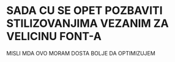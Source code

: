 # SADA CU SE OPET POZBAVITI STILIZOVANJIMA VEZANIM ZA VELICINU FONT-A

MISLI MDA OVO MORAM DOSTA BOLJE DA OPTIMIZUJEM